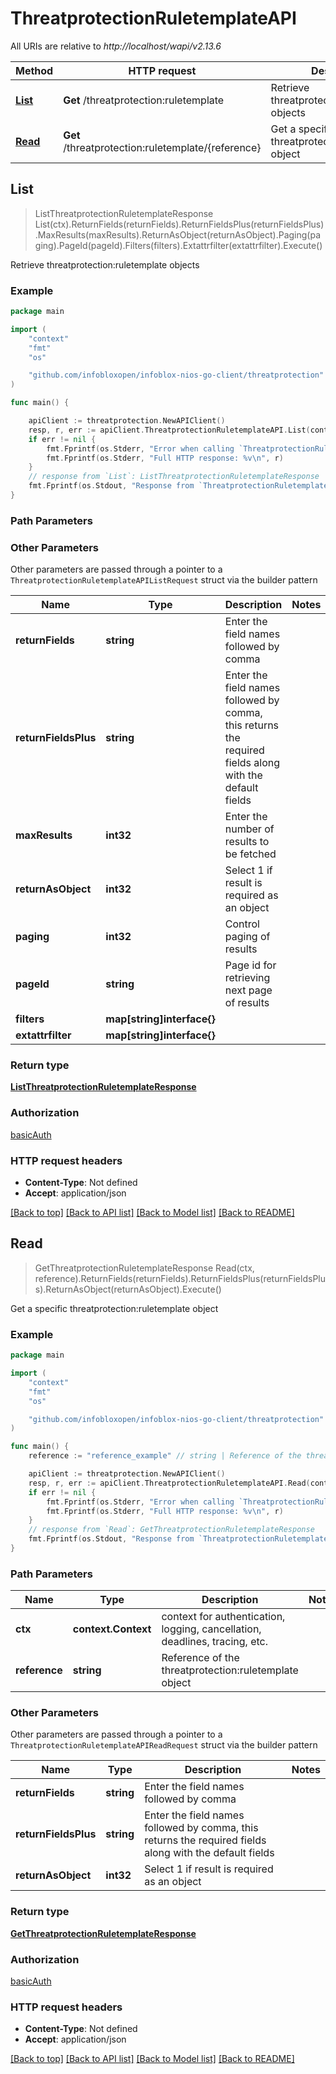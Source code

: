 # ThreatprotectionRuletemplateAPI

All URIs are relative to *http://localhost/wapi/v2.13.6*

Method | HTTP request | Description
------------- | ------------- | -------------
[**List**](ThreatprotectionRuletemplateAPI.md#List) | **Get** /threatprotection:ruletemplate | Retrieve threatprotection:ruletemplate objects
[**Read**](ThreatprotectionRuletemplateAPI.md#Read) | **Get** /threatprotection:ruletemplate/{reference} | Get a specific threatprotection:ruletemplate object



## List

> ListThreatprotectionRuletemplateResponse List(ctx).ReturnFields(returnFields).ReturnFieldsPlus(returnFieldsPlus).MaxResults(maxResults).ReturnAsObject(returnAsObject).Paging(paging).PageId(pageId).Filters(filters).Extattrfilter(extattrfilter).Execute()

Retrieve threatprotection:ruletemplate objects



### Example

```go
package main

import (
	"context"
	"fmt"
	"os"

	"github.com/infobloxopen/infoblox-nios-go-client/threatprotection"
)

func main() {

	apiClient := threatprotection.NewAPIClient()
	resp, r, err := apiClient.ThreatprotectionRuletemplateAPI.List(context.Background()).Execute()
	if err != nil {
		fmt.Fprintf(os.Stderr, "Error when calling `ThreatprotectionRuletemplateAPI.List``: %v\n", err)
		fmt.Fprintf(os.Stderr, "Full HTTP response: %v\n", r)
	}
	// response from `List`: ListThreatprotectionRuletemplateResponse
	fmt.Fprintf(os.Stdout, "Response from `ThreatprotectionRuletemplateAPI.List`: %v\n", resp)
}
```

### Path Parameters



### Other Parameters

Other parameters are passed through a pointer to a `ThreatprotectionRuletemplateAPIListRequest` struct via the builder pattern


Name | Type | Description  | Notes
------------- | ------------- | ------------- | -------------
**returnFields** | **string** | Enter the field names followed by comma | 
**returnFieldsPlus** | **string** | Enter the field names followed by comma, this returns the required fields along with the default fields | 
**maxResults** | **int32** | Enter the number of results to be fetched | 
**returnAsObject** | **int32** | Select 1 if result is required as an object | 
**paging** | **int32** | Control paging of results | 
**pageId** | **string** | Page id for retrieving next page of results | 
**filters** | **map[string]interface{}** |  | 
**extattrfilter** | **map[string]interface{}** |  | 

### Return type

[**ListThreatprotectionRuletemplateResponse**](ListThreatprotectionRuletemplateResponse.md)

### Authorization

[basicAuth](../README.md#basicAuth)

### HTTP request headers

- **Content-Type**: Not defined
- **Accept**: application/json

[[Back to top]](#) [[Back to API list]](../README.md#documentation-for-api-endpoints)
[[Back to Model list]](../README.md#documentation-for-models)
[[Back to README]](../README.md)


## Read

> GetThreatprotectionRuletemplateResponse Read(ctx, reference).ReturnFields(returnFields).ReturnFieldsPlus(returnFieldsPlus).ReturnAsObject(returnAsObject).Execute()

Get a specific threatprotection:ruletemplate object



### Example

```go
package main

import (
	"context"
	"fmt"
	"os"

	"github.com/infobloxopen/infoblox-nios-go-client/threatprotection"
)

func main() {
	reference := "reference_example" // string | Reference of the threatprotection:ruletemplate object

	apiClient := threatprotection.NewAPIClient()
	resp, r, err := apiClient.ThreatprotectionRuletemplateAPI.Read(context.Background(), reference).Execute()
	if err != nil {
		fmt.Fprintf(os.Stderr, "Error when calling `ThreatprotectionRuletemplateAPI.Read``: %v\n", err)
		fmt.Fprintf(os.Stderr, "Full HTTP response: %v\n", r)
	}
	// response from `Read`: GetThreatprotectionRuletemplateResponse
	fmt.Fprintf(os.Stdout, "Response from `ThreatprotectionRuletemplateAPI.Read`: %v\n", resp)
}
```

### Path Parameters


Name | Type | Description  | Notes
------------- | ------------- | ------------- | -------------
**ctx** | **context.Context** | context for authentication, logging, cancellation, deadlines, tracing, etc.
**reference** | **string** | Reference of the threatprotection:ruletemplate object | 

### Other Parameters

Other parameters are passed through a pointer to a `ThreatprotectionRuletemplateAPIReadRequest` struct via the builder pattern


Name | Type | Description  | Notes
------------- | ------------- | ------------- | -------------
**returnFields** | **string** | Enter the field names followed by comma | 
**returnFieldsPlus** | **string** | Enter the field names followed by comma, this returns the required fields along with the default fields | 
**returnAsObject** | **int32** | Select 1 if result is required as an object | 

### Return type

[**GetThreatprotectionRuletemplateResponse**](GetThreatprotectionRuletemplateResponse.md)

### Authorization

[basicAuth](../README.md#basicAuth)

### HTTP request headers

- **Content-Type**: Not defined
- **Accept**: application/json

[[Back to top]](#) [[Back to API list]](../README.md#documentation-for-api-endpoints)
[[Back to Model list]](../README.md#documentation-for-models)
[[Back to README]](../README.md)

